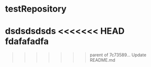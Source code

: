 # testRepository
dsdsdsdsds
<<<<<<< HEAD
fdafafadfa
=======
>>>>>>> parent of 7c73589... Update README.md

